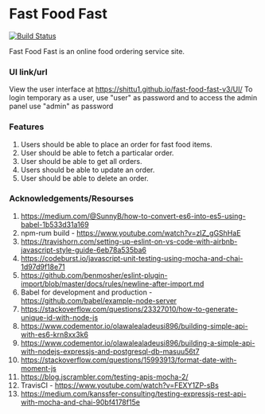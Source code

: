 # Fast Food Fast

[![Build Status](https://travis-ci.org/Shittu1/fast-food-fast-v3.svg?branch=master)](https://travis-ci.org/Shittu1/fast-food-fast-v3)

Fast Food Fast is an online food ordering service site.

### UI link/url

 View the user interface at https://shittu1.github.io/fast-food-fast-v3/UI/
 To login temporary as a user, use "user" as password and to access the admin panel use "admin" as password 

### Features
 1. Users should be able to place an order for fast food items.
 2. User should be able to fetch a particalar order.
 3. User should be able to get all orders.
 4. Users should be able to update an order.
 5. User should be able to delete an order.


### Acknowledgements/Resourses
1. https://medium.com/@SunnyB/how-to-convert-es6-into-es5-using-babel-1b533d31a169
2. npm-rum build - https://www.youtube.com/watch?v=zIZ_gGShHaE
3. https://travishorn.com/setting-up-eslint-on-vs-code-with-airbnb-javascript-style-guide-6eb78a535ba6
4. https://codeburst.io/javascript-unit-testing-using-mocha-and-chai-1d97d9f18e71
5. https://github.com/benmosher/eslint-plugin-import/blob/master/docs/rules/newline-after-import.md
6. Babel for development and production - https://github.com/babel/example-node-server
7. https://stackoverflow.com/questions/23327010/how-to-generate-unique-id-with-node-js
8. https://www.codementor.io/olawalealadeusi896/building-simple-api-with-es6-krn8xx3k6
9. https://www.codementor.io/olawalealadeusi896/building-a-simple-api-with-nodejs-expressjs-and-postgresql-db-masuu56t7
10. https://stackoverflow.com/questions/15993913/format-date-with-moment-js
11. https://blog.jscrambler.com/testing-apis-mocha-2/
12. TravisCI - https://www.youtube.com/watch?v=FEXY1ZP-sBs
13.  https://medium.com/kanssfer-consulting/testing-expressjs-rest-api-with-mocha-and-chai-90bf4178f15e